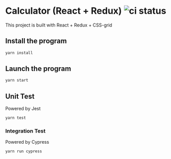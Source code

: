 # Calculator (React + Redux) ![ci status](https://travis-ci.org/dontry/calculator.svg?branch=master)

This project is built with React + Redux + CSS-grid

## Install the program

```bash
yarn install
```

## Launch the program

```bash
yarn start
```

## Unit Test

Powered by Jest

```bash
yarn test
```

### Integration Test

Powered by Cypress

```bash
yarn run cypress
```